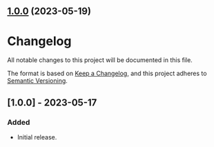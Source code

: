 

## [1.0.0](https://github.com/mfellner/typedoc-plugin-superstruct/compare/typedoc-plugin-superstruct@1.0.0-alpha.0...${npm.name}@1.0.0) (2023-05-19)

# Changelog

All notable changes to this project will be documented in this file.

The format is based on [Keep a Changelog](https://keepachangelog.com/en/1.0.0/),
and this project adheres to [Semantic Versioning](https://semver.org/spec/v2.0.0.html).

## [1.0.0] - 2023-05-17

### Added

- Initial release.